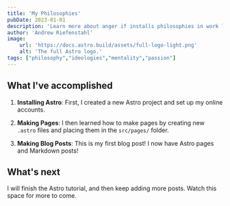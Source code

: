```yaml
---
title: 'My Philosophies'
pubDate: 2023-01-01
description: 'Learn more about anger if installs philosophies in work life and the universe.'
author: 'Andrew Riefenstahl'
image:
    url: 'https://docs.astro.build/assets/full-logo-light.png'
    alt: 'The full Astro logo.'
tags: ["philosophy","ideologies","mentality","passion"]
---
```


## What I've accomplished

1. **Installing Astro**: First, I created a new Astro project and set up my online accounts.

2. **Making Pages**: I then learned how to make pages by creating new `.astro` files and placing them in the `src/pages/` folder.

3. **Making Blog Posts**: This is my first blog post! I now have Astro pages and Markdown posts!

## What's next

I will finish the Astro tutorial, and then keep adding more posts. Watch this space for more to come.